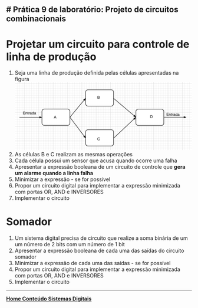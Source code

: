 ## # Prática 9 de laboratório: Projeto de circuitos combinacionais

# Projetar um circuito para controle de linha de produção
1. Seja uma linha de produção definida pelas células apresentadas na figura  
![linha](F9CD7947-8D73-4819-8C92-A17A9F139462.jpeg)  
2. As células B e C realizam as mesmas operações
3. Cada célula possui um sensor que acusa quando ocorre uma falha
4. Apresentar a expressão booleana de um circuito de controle que **gera um alarme quando a linha falha**
5. Minimizar a expressão - se for possível
6. Propor um circuito digital para implementar a expressão minimizada com portas OR, AND e INVERSORES
7. Implementar o circuito

# Somador
1. Um sistema digital precisa de circuito que realize a soma binária de um um número de 2 bits com um número de 1 bit
2. Apresentar a expressão booleana de cada uma das saídas do circuito somador
3. Minimizar a expressão de cada uma das saídas - se for possível 
4. Propor um circuito digital para implementar a expressão minimizada com portas OR, AND e INVERSORES
5. Implementar o circuito

___
**[Home Conteúdo Sistemas Digitais](https://github.com/claytonjasilva/claytonjasilva.github.io/blob/main/sisdig_aulas.md)**  
